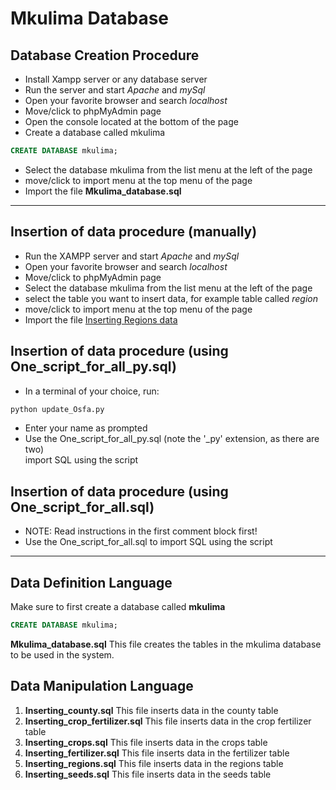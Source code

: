 # Mkulima Database
## Database Creation Procedure
- Install Xampp server or any database server
- Run the server and start *Apache* and *mySql*
- Open your favorite browser and search *localhost*
- Move/click to phpMyAdmin page
- Open the console located at the bottom of the page
- Create a database called mkulima
```sql
CREATE DATABASE mkulima;
```
- Select the database mkulima from the list menu at the left of the page
- move/click to import menu at the top menu of the page
- Import the file **Mkulima_database.sql**
---
## Insertion of data procedure (manually)
- Run the XAMPP server and start *Apache* and *mySql*
- Open your favorite browser and search *localhost*
- Move/click to phpMyAdmin page
- Select the database mkulima from the list menu at the left of the page
- select the table you want to insert data, for example table called *region*
- move/click to import menu at the top menu of the page
- Import the file [Inserting Regions data](Inserting_regions.sql)

## Insertion of data procedure (using One_script_for_all_py.sql)
- In a terminal of your choice, run:
```python
python update_Osfa.py
```
- Enter your name as prompted
- Use the One_script_for_all_py.sql (note the '_py' extension, as there are two)\
 import SQL using the script

## Insertion of data procedure (using One_script_for_all.sql)
- NOTE: Read instructions in the first comment block first!
- Use the One_script_for_all.sql to import SQL using the script
---
## Data Definition Language
Make sure to first create a database called **mkulima**
```sql
CREATE DATABASE mkulima;
```
**Mkulima_database.sql**
This file creates the tables in the mkulima database to be used in the system.
## Data Manipulation Language
1. **Inserting_county.sql**
This file inserts data in the county table
2. **Inserting_crop_fertilizer.sql**
This file inserts data in the crop fertilizer table
3. **Inserting_crops.sql**
This file inserts data in the crops table
4. **Inserting_fertilizer.sql**
This file inserts data in the fertilizer table
5. **Inserting_regions.sql**
This file inserts data in the regions table
6. **Inserting_seeds.sql**
This file inserts data in the seeds table
